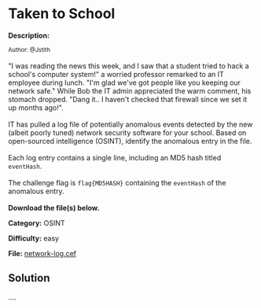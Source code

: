 # Taken to School

**Description:**

<small>Author: @Jstith</small><br><br>"I was reading the news this week, and I saw that a student tried to hack a school's computer system!" a worried professor remarked to an IT employee during lunch. "I'm glad we've got people like you keeping our network safe." While Bob the IT admin appreciated the warm comment, his stomach dropped. "Dang it.. I haven't checked that firewall since we set it up months ago!". <br><br> IT has pulled a log file of potentially anomalous events detected by the new (albeit poorly tuned) network security software for your school. Based on open-sourced intelligence (OSINT), identify the anomalous entry in the file. <br><br> Each log entry contains a single line, including an MD5 hash titled <code>eventHash</code>.  <br><br> The challenge flag is <code>flag{MD5HASH}</code> containing the <code>eventHash</code> of the anomalous entry. <br><br> <b>Download the file(s) below.</b>


**Category:** OSINT

**Difficulty:** easy

**File:** [network-log.cef](network-log.cef)

## Solution

....
